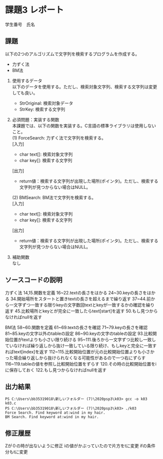 # 課題3 レポート
学生番号　氏名


## 課題  

以下の2つのアルゴリズムで文字列を検索するプログラムを作成する。  
- 力ずく法
- BM法

1. 使用するデータ  
以下のデータを使用する。ただし、検索対象文字列、検索する文字列は変更しても良い。  
    - StrOriginal: 検索対象データ
    - StrKey: 検索する文字列

2. 必須問題：実装する関数  
本課題では、以下の関数を実装する。C言語の標準ライブラリは使用しないこと。  
    (1) ForceSearch: 力ずく法で文字列を検索する。  
    [入力]  
    - char text[]: 検索対象文字列  
    - char key[]: 検索する文字列  

    [出力]  
    - return値：検索する文字列が出現した場所(ポインタ)。ただし、検索する文字列が見つからない場合はNULL。  

    (2) BMSearch: BM法で文字列を検索する。  
    [入力]  
    - char text[]: 検索対象文字列  
    - char key[]: 検索する文字列  
 
    [出力]  
    - return値：検索する文字列が出現した場所(ポインタ)。ただし、検索する文字列が見つからない場合はNULL。  

3. 補助関数  
なし

## ソースコードの説明
力ずく法
14,15.関数を定義
16~22.textの長さをはかる
24~30.keyの長さをはかる
34.開始場所をスタートと置きtextの長さを超えるまで繰り返す
37~44.前から一文字ずつ一致する限りkeyの文字数回textとkeyが一致するかの確認を繰り返す
45.比較場所とkeyとが完全に一致したらtext[start]を返す
50.もし見つからなければnullを返す

BM法
58~60.関数を定義
61~69.textの長さを確認
71~79.keyの長さを確認
81~85.keyの文字以外のtableの設定
86~90.keyの文字のtableの設定
93.比較開始位置がtextよりも小さい限り続ける
95~111.後ろから一文字ずつ比較し一致していなければ繰り返しから抜け一致している限り続け、もしkeyと完全に一致すればtext[index]を返す
112~115.比較開始位置が元の比較開始位置よりも小さかった場合繰り返しから抜けられなくなる可能性があるので一つ右にずらす
116~119.tableの値を参照し比較開始位置をずらす
120.その時の比較開始位置をiに保存しておく
122.もし見つからなければnullを返す


## 出力結果

```
PS C:\Users\bb35319018\新しいフォルダー (7)\2020psp3\k03> gcc -o k03 k03.c
PS C:\Users\bb35319018\新しいフォルダー (7)\2020psp3\k03> ./k03
Force Search. Find keyword at:wind in my hair.
BM Search. Find keyword at:wind in my hair.
```

## 修正履歴
Zが０の時が出ないように修正
iの値がかぶっていたので片方をtに変更
ifの条件分もtに変更
